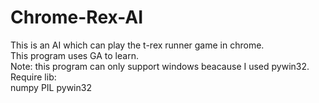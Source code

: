 # Chrome-Rex-AI

This is an AI which can play the t-rex runner game in chrome.</br>
This program uses GA to learn.</br>
Note: this program can only support windows beacause I used pywin32.</br>
Require lib:</br>
numpy PIL pywin32</br>
